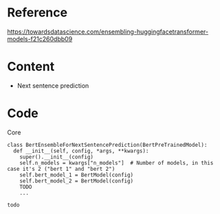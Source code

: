 # Reference
https://towardsdatascience.com/ensembling-huggingfacetransformer-models-f21c260dbb09

# Content
- Next sentence prediction

# Code
Core
```
class BertEnsembleForNextSentencePrediction(BertPreTrainedModel):
  def __init__(self, config, *args, **kwargs):
    super().__init__(config)
    self.n_models = kwargs["n_models"]  # Number of models, in this case it's 2 ("bert 1" and "bert 2")
    self.bert_model_1 = BertModel(config)
    self.bert_model_2 = BertModel(config)
    TODO
    ...
```

```
todo
```
